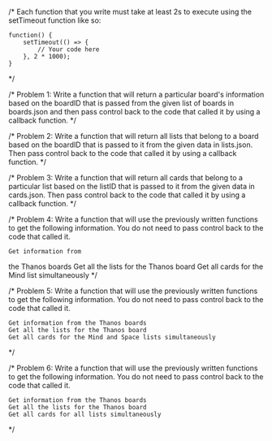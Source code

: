 /*
	Each function that you write must take at least 2s to execute using the setTimeout function like so:

	function() {
		setTimeout(() => {
			// Your code here
		}, 2 * 1000);
	}
*/

/* 
	Problem 1: Write a function that will return a particular board's information based on the boardID that is passed from the given list of boards in boards.json and then pass control back to the code that called it by using a callback function.
*/

/* 
	Problem 2: Write a function that will return all lists that belong to a board based on the boardID that is passed to it from the given data in lists.json. Then pass control back to the code that called it by using a callback function.
*/

/* 
	Problem 3: Write a function that will return all cards that belong to a particular list based on the listID that is passed to it from the given data in cards.json. Then pass control back to the code that called it by using a callback function.
*/

/* 
	Problem 4: Write a function that will use the previously written functions to get the following information. You do not need to pass control back to the code that called it.

    Get information from
the Thanos boards
    Get all the lists for the Thanos board
    Get all cards for the Mind list simultaneously
*/

/* 
	Problem 5: Write a function that will use the previously written functions to get the following information. You do not need to pass control back to the code that called it.

    Get information from the Thanos boards
    Get all the lists for the Thanos board
    Get all cards for the Mind and Space lists simultaneously
*/

/* 
	Problem 6: Write a function that will use the previously written functions to get the following information. You do not need to pass control back to the code that called it.

    Get information from the Thanos boards
    Get all the lists for the Thanos board
    Get all cards for all lists simultaneously
*/